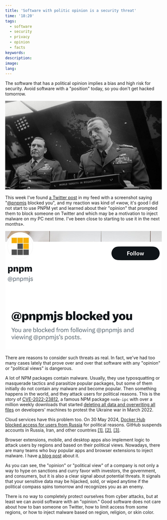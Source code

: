 ```yaml
---
title: 'Software with politic opinion is a security threat'
time: '18:20'
tags:
  - software
  - security
  - privacy
  - opinion
  - facts
keywords:
description:
image:
lang:
---
```


The software that has a political opinion implies a bias and high risk for security. Avoid software with a "position" today, so you don't get hacked tomorrow.

![The movie Dr. Strangelove, or How I Learned to Stop Worrying and Love the Bomb (1964)](dr-strangelove.png)

This week I've found [a Twitter post](https://x.com/kozlovzxc/status/1802726956665905234/photo/1) in my feed with a screenshot saying "[@pnpmjs](https://x.com/pnpmjs) blocked you", and my reaction was kind of «wow, it's good I did not start to use PNPM yet and learned about their "opinion" that prompted them to block someone on Twitter and which may be a motivation to inject malware on my PC next time. I've been close to starting to use it in the next months».

![banned Twitter account](twitter-ban.png)

There are reasons to consider such threats as real. In fact, we've had too many cases lately that prove over and over that software with any "opinion" or "political views" is dangerous.

A lot of NPM packages contain malware. Usually, they use typosquatting or masquerade tactics and parasitize popular packages, but some of them initially do not contain any malware and become popular. Then something happens in the world, and they attack users for political reasons. This is the story of [CVE-2022-23812](https://github.com/advisories/GHSA-97m3-w2cp-4xx6), a famous NPM package `node-ipc` with over a million weekly downloads that started [deleting all data and overwriting all files](https://www.bleepingcomputer.com/news/security/big-sabotage-famous-npm-package-deletes-files-to-protest-ukraine-war/) on developers' machines to protest the Ukraine war in March 2022.

Cloud services have this problem too. On 30 May 2024, [Docker Hub blocked access for users from Russia](https://therecord.media/docker-hub-suspends-services-russia) for political reasons. GitHub suspends accounts in Russia, Iran, and other countries [[1]](https://www.pcmag.com/news/github-reportedly-suspends-accounts-related-to-sanctioned-russian-orgs), [[2]](https://techthelead.com/russian-developers-get-their-github-accounts-suspended-lose-work-without-warning/), [[3]](https://techcrunch.com/2019/07/29/github-ban-sanctioned-countries/).

Browser extensions, mobile, and desktop apps also implement logic to attack users by regions and based on their political views. Nowadays, there are many teams who buy popular apps and browser extensions to inject malware. I have [a blog post](/blog/2023/09/01/malware-in-browser-extensions) about it.

As you can see, the "opinion" or "political view" of a company is not only a way to hype on sanctions and curry favor with investors, the government, and consumers, but it is also a clear signal about potential threats. It signals that your sensitive data may be hijacked, sold, or wiped anytime if the political compass spins tomorrow and recognizes you as an enemy.

There is no way to completely protect ourselves from cyber attacks, but at least we can avoid software with an "opinion." Good software does not care about how to ban someone on Twitter, how to limit access from some regions, or how to inject malware based on region, religion, or skin color.
